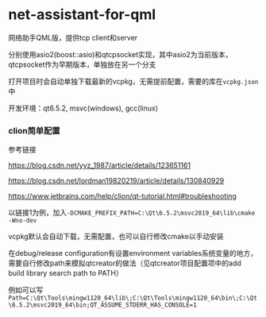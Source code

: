 # net-assistant-for-qml

网络助手QML版，提供tcp client和server

分别使用asio2(boost::asio)和qtcpsocket实现，其中asio2为当前版本，qtcpsocket作为早期版本，单独放在另一个分支

打开项目时会自动单独下载最新的vcpkg，无需提前配置，需要的库在`vcpkg.json`中

开发环境：qt6.5.2, msvc(windows), gcc(linux)



### clion简单配置

参考链接

https://blog.csdn.net/yyz_1987/article/details/123651161

https://blog.csdn.net/lordman19820219/article/details/130840929

https://www.jetbrains.com/help/clion/qt-tutorial.html#troubleshooting

以链接1为例，加入`-DCMAKE_PREFIX_PATH=C:\Qt\6.5.2\msvc2019_64\lib\cmake -Wno-dev`

vcpkg默认会自动下载，无需配置，也可以自行修改cmake以手动安装

在debug/release configuration有设置environment variables系统变量的地方，需要自行修改path来模拟qtcreator的做法（见qtcreator项目配置项中的add build library search path to PATH）

例如可以写`Path=C:\Qt\Tools\mingw1120_64\lib\;C:\Qt\Tools\mingw1120_64\bin\;C:\Qt\6.5.2\msvc2019_64\bin;QT_ASSUME_STDERR_HAS_CONSOLE=1`